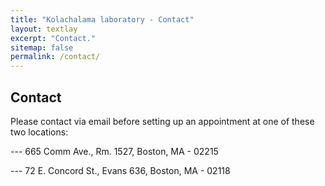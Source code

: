 ```yaml
---
title: "Kolachalama laboratory - Contact"
layout: textlay
excerpt: "Contact."
sitemap: false
permalink: /contact/
---
```


## Contact

Please contact via email before setting up an appointment at one of these two locations:

--- 665 Comm Ave., Rm. 1527, Boston, MA - 02215

--- 72 E. Concord St., Evans 636, Boston, MA - 02118

